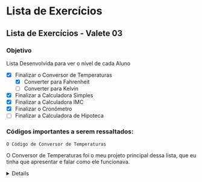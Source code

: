 # Lista de Exercícios

## Lista de Exercícios - Valete 03

### Objetivo
Lista Desenvolvida para ver o nível de cada Aluno

- [X] Finalizar o Conversor de Temperaturas
   - [X] Converter para Fahrenheit
   - [ ] Converter para Kelvin
- [X] Finalizar a Calculadora Simples
- [X] Finalizar a Calculadora IMC
- [X] Finalizar o Cronômetro
- [ ] Finalizar a Calculadora de Hipoteca

### Códigos importantes a serem ressaltados:

`O Código de Conversor de Temperaturas`

O Conversor de Temperaturas foi o meu projeto principal dessa lista, que eu tinha que apresentar e falar como ele funcionava.

<details>
   
```
        private void btnConverter_Click(object sender, EventArgs e)
        {
            int TCel,TFah;

            TCel = int.Parse(textBox1.Text);
            TFah = (((TCel * 9 ) / 5) + 32);

            label5.Text = TFah.ToString();
        }

        private void button2_Click(object sender, EventArgs e)
        {
            this.Close();
        }
```
</details>
